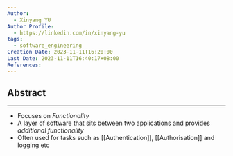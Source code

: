 ```yaml
---
Author:
  - Xinyang YU
Author Profile:
  - https://linkedin.com/in/xinyang-yu
tags:
  - software_engineering
Creation Date: 2023-11-11T16:20:00
Last Date: 2023-11-11T16:40:17+08:00
References:
---
```

## Abstract
---
- Focuses on *Functionality*
- A layer of software that sits between two applications and provides *additional functionality* 
- Often used for tasks such as [[Authentication]], [[Authorisation]] and logging etc
